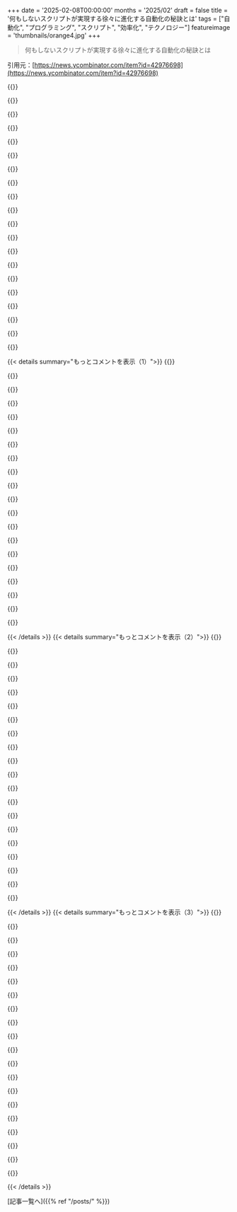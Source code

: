 +++
date = '2025-02-08T00:00:00'
months = '2025/02'
draft = false
title = '何もしないスクリプトが実現する徐々に進化する自動化の秘訣とは'
tags = ["自動化", "プログラミング", "スクリプト", "効率化", "テクノロジー"]
featureimage = 'thumbnails/orange4.jpg'
+++

> 何もしないスクリプトが実現する徐々に進化する自動化の秘訣とは

引用元：[https://news.ycombinator.com/item?id=42976698](https://news.ycombinator.com/item?id=42976698)

{{<matomeQuote body="このアプローチ大好き！プロセス周りのインターフェースを定義する別の方法だと思うんだ。手動でも自動でもプロセスは同じインターフェースを使えるから、自動化のステップにとても強力。Google Sheetsを手動で入力してスクリプトで自動化したり、Jiraチケットを自動で処理するのに使ったことがある。面倒な部分を自動化しても、完全にやらなくて済むのがいいよね。" userName="IanCal" createdAt="2025-02-08T14:42:53" color="#ff5c5c">}}

{{<matomeQuote body="自分的には、プロセスをスクリプトとして徐々に組み込むことで、プロセスを食べるシステムじゃなくて、プロセスの周りに構築されたシステムになると思ってる。共通のタスクを自動化するスクリプトのカタログには賛成だけど、それが本番サービスに呼ばれ始めた瞬間、大量の技術的負債が蓄積されるんだよ。人間中心のプロセスがシステムにコーディファイされるから、分割するのが不可能になるからね。" userName="0xfaded" createdAt="2025-02-08T18:28:39" color="#ff33a1">}}

{{<matomeQuote body="あなたが想像してることがよくわからないよ。＞”本番サービスでスクリプトが呼ばれることはない”って、手動ステップのスクリプトは無理じゃない？それに、システムの変更は全然可能だよ。パッケージのスクリプトと同じことだから。完全自動化は問題を増やすだけだし、ゼロ自動化も変だと思うんだ。" userName="IanCal" createdAt="2025-02-08T19:14:10" color="">}}

{{<matomeQuote body="＞”本番サービスで呼ばれることはない”って言ってるけど、使い方として手順に組み込むことはできるよ。自動化の入り口として、ワークフロー管理システムに組み込んでユーザーや他のシステムイベントと連携して、タスクを管理できるようにするのが自然な流れだよ。人間の作業もコンポーネント化できて、リファクタリングが楽になるよ。" userName="dragonwriter" createdAt="2025-02-16T07:07:26" color="#785bff">}}

{{<matomeQuote body="記事のポイントは、後で実際にそのコマンドを実行するようにスクリプトを修正できることだよ。自立した良いスクリプトなら、本番サービスから呼ばれることになると思う。プログラマーは退屈な作業を嫌がるから、次世代のために複雑にする方が面倒なんだ。" userName="szundi" createdAt="2025-02-09T07:03:48" color="">}}

{{<matomeQuote body="自動化や修正は賛成だけど、スクリプトが本番サービスから呼ばれる時点で不安だな。部分的自動化の選択肢はゼロか完全自動化しかないから、完全自動化も問題だよね。自動化した部分が本番で使われるリスクが気になるんだ。" userName="IanCal" createdAt="2025-02-09T09:04:57" color="#ff5733">}}

{{<matomeQuote body="どうやってドゥ・ナッシングスクリプトが本番から呼ばれるの？手動じゃ無理でしょ。まあ、OPのブログはプログラマー版のSOPだと思うよ。SOPはいいけど、不要になったら変えればいいだけ。" userName="wavemode" createdAt="2025-02-08T23:03:20" color="">}}

{{<matomeQuote body="Bashスクリプトは、ビルドオーケストレーションシステムよりも問題が少ないよ。ポータブルで、依存関係も少ない。大体、インストールの時にはコマンドをBashスクリプトにして実行すればいいし、分けたいなら好きなように分けられる。LinuxやMacOSの人に渡すのも良いことだね。" userName="j45" createdAt="2025-02-09T17:12:44" color="#ff5733">}}

{{<matomeQuote body="前のアプローチはこうだった：1）プロセスをそのままキャッチする 2）プロセスをテストクリアさせる 3）自動化できるようにする。3と4と並行して、- プロセスをできるだけ多くの人に使ってもらう - 実際の誤用を見てプロセスを調整する 4）自動化する。ステップ1と2はみんな賛成だし、ほとんどの人が4に賛成するけど、3をやると4への理解が増える。" userName="hinkley" createdAt="2025-02-08T20:25:13" color="#45d325">}}

{{<matomeQuote body="＞”プロセスの頭かお尻を自動化できるならいいけど…”って、もう少し自分のアプローチを説明すればよかったね。SheetsとかJiraとかCLIの選択は、今のプロセスに合わせるだけなんだ。開発環境はCLIだけど、ビジネスプロセスはJiraって流れだから。人にCLIツールをインストールさせる必要はないし、手動のステップをやるのは彼らじゃないからね。プロセスを一連の明確なステップにして、自動化できるようにするのがポイントだよ。" userName="IanCal" createdAt="2025-02-09T00:04:51" color="">}}

{{<matomeQuote body="ギグルテストって何？" userName="catlifeonmars" createdAt="2025-02-08T23:45:04" color="">}}

{{<matomeQuote body="SEI能力成熟モデルでは、プロセスを書いてるだけでレベル1に達成できるんだよね。ギグルテストはビジネス用語の一つで、”これを真顔で言える？”ってやつ。意外に多くのことを排除できる。書くのは簡単でも、目を合わせて言うのは難しい。" userName="hinkley" createdAt="2025-02-09T03:09:08" color="">}}

{{<matomeQuote body="censoriousは他人に厳しい批判的な意味みたい。彼らが言いたかったのはおそらく”censoriously”で、要は他人の反応を気にしておかしなプロセスを取り除いたり修正したりすることだと思う。" userName="knome" createdAt="2025-02-09T18:04:28" color="">}}

{{<matomeQuote body="彼らは”scenario”と言いたかったんじゃないかな。" userName="karlmdavis" createdAt="2025-02-09T19:35:21" color="">}}

{{<matomeQuote body="そう、それはオートコンプリートのバグで、修正が間に合わなかったんだ。”scenarios”なんだよね。" userName="hinkley" createdAt="2025-02-10T17:53:11" color="">}}

{{<matomeQuote body="反復作業には無限の金は必要ないし、こういう仕事はそれ以上の価値を生むよ。最近使った時、チームを解放してテックデット問題に取り組ませたんだ。大人のプログラマは、自分が何も指示されてない時に取り組むべきことを四つは考えられるべきだと思う。これはその一部で、目に見える改善が見えたときにはストーリーをもらえることが多い。プロセスの修正は斧を研ぐ作業だよ。文句を言うだけの人には同情する。" userName="hinkley" createdAt="2025-02-10T18:01:04" color="#ff5c5c">}}

{{<matomeQuote body="俺にとってこれはJupyterノートブックを使って共有するチャンスでもあるね。物事を説明したり、雛形や例を提供するのがいい。ノートブックを使う文書システムがあれば最高だと思うけど、Cloud SaaSのConfluenceには重すぎて新しいレイヤーとして追加できないし、現状でもエスカレーションの機会が多すぎる。" userName="itomato" createdAt="2025-02-08T15:32:18" color="#ff5733">}}

{{<matomeQuote body="‘Zen and the Art of Motorcycle Maintenance’が見えてきた感じだ。アプローチはConfluenceの指示ページを半インタラクティブなウォークスルーに置き換えて、テスト自動化は過剰に調整されたXpathや文書化されていないステップの塊から始まるんだ。アプリが変わるたびに再発見されるから、早く実行できて、どうしてそうなったかも理解できるところまで行きたいね。" userName="dejj" createdAt="2025-02-08T21:28:01" color="#ff33a1">}}

{{<matomeQuote body="スクリプトが既にコマンドのことをやる方がいいな。ユーザーに‘コマンドを実行しますか?(y/N)?’って確認すればいいし、端末間のコピペなんてやりたくない。手動でやることがコマンドになってない時は‘fooのメールアドレスを探してここにペーストして’みたいに促してほしいな。" userName="dheera" createdAt="2025-02-08T16:18:10" color="#38d3d3">}}

{{<matomeQuote body="そのポイントを自動化できればいいんだ。やらないことを選べるのが、do nothingスクリプトの重要なセールスポイント。‘やりすぎスクリプト’は1Passwordの管理に追われてしまって、ドキュメントは単なる何もしないスクリプトでチェックリストを進めないから。" userName="IanCal" createdAt="2025-02-08T17:23:32" color="">}}

{{< details summary="もっとコメントを表示（1）">}}
{{<matomeQuote body="要するに、始めるための心理学的なトリックなんだ。これを使うことでコマンドを実行しなくても助けになるってことが言いたいんじゃない。確かにコマンドができた瞬間に実行させてもいいんだけど、記事はそれが間違ってるとは言ってないよ。" userName="patcon" createdAt="2025-02-08T16:29:47" color="">}}

{{<matomeQuote body="すぐに‘機能的’だけど‘最適’ではないところにたどり着くことがあるね。その改善は、違う人が必要だと感じた時に少しずつ追加できるから。" userName="IanCal" createdAt="2025-02-08T17:24:38" color="">}}

{{<matomeQuote body="しばしば最適である必要はないんだ。機能的プロセスが月に1回5分かかるだけなら、最適化に5時間以上かけられないよ。" userName="SoftTalker" createdAt="2025-02-09T03:32:07" color="">}}

{{<matomeQuote body="文化の変化を望んでる時とか、‘誰でもこれができるし、奨励されている’って文化を伝えたい時には、時間を節約しないことを自動化する意味がある場合もあると思う。" userName="patcon" createdAt="2025-02-10T00:45:07" color="">}}

{{<matomeQuote body="＞端末間でコピペなんてやりたくない。これがこのアプローチのポイントなんだ。予算が足りないメンテナンス手順をスクリプトにするインセンティブを提供することだと思う。Jupyter notebooksの方が、この役割に向いてると思うよ。Markdownのウィキをスクリプトにして1クリックで実行できるから。" userName="Xmd5a" createdAt="2025-02-08T22:24:53" color="#38d3d3">}}

{{<matomeQuote body="面白いアプローチだね。ただ、SSHキーのProvisioningの例は、その会社でのやり方が不安全だったことを示している。ユーザーが自分で秘密鍵を生成して、公開鍵だけをsysadminに渡すべきだよ。1Passwordのステップ自体が不要なんだ。" userName="dolmen" createdAt="2025-02-08T16:23:23" color="">}}

{{<matomeQuote body="未熟なユーザーに自身で鍵を管理させるのは、あまり安全とは言えないし、それがスクリプトに移行する理由なんだよ。" userName="chuckadams" createdAt="2025-02-08T16:43:13" color="">}}

{{<matomeQuote body="実際、ユーザーは自分でプライベートキーを生成すべきで、公開キーを管理者に渡してシステムにアクセスを許可してもらうんだ。これは実装が面倒だと思ってたけど、SSHの証明書認証に切り替えたら、公開キーを移動させる必要がなくなって、すごくシンプルになったよ！" userName="JimBlackwood" createdAt="2025-02-08T18:27:29" color="#38d3d3">}}

{{<matomeQuote body="証明書にはプライベートキーと公開キーがあって、プライベートキーは秘密に、公開キーは配るってことは、技術的にも組織的にもどう違うのかな？実際はどうやってやってるの？" userName="jodrellblank" createdAt="2025-02-08T19:20:59" color="">}}

{{<matomeQuote body="サーバーにはたった一つの公開キーしかインストールされていなくて、そのキーがどこでも同じなんだ。ユーザーには短命の証明書を生成する自己サービスシステムがある。" userName="jyounker" createdAt="2025-02-09T01:02:01" color="">}}

{{<matomeQuote body="もう少し具体的に教えてよ。サーバーにはどの公開キーがインストールされてて、どんな自己サービスシステムがあって、どうやって証明書を生成するの？ユーザーはどうやってそれを使うの？自己サービスシステムへの認証はユーザー名とパスワード？SSHサーバーに直接それを使えばよくない？" userName="jodrellblank" createdAt="2025-02-09T05:37:15" color="#785bff">}}

{{<matomeQuote body="これ見てみて<br>https://smallstep.com/blog/use-ssh-certificates/" userName="m-a-r-c-e-l" createdAt="2025-02-09T09:29:56" color="">}}

{{<matomeQuote body="企業の証明書をサーバーに入れるんだ。管理者がユーザー用のキーを手動で生成して送るか、自己サービスシステムが生成してユーザーがダウンロードする。ユーザーは通常通りSSHキーを使い、サーバーはそのキーが署名されているかチェックする。自己サービスシステムは会社のシングルサインオンを使ってるけど、SSHサーバーはできないし、LDAPを設定するのはすごく面倒なんだ。" userName="ianburrell" createdAt="2025-02-10T19:22:13" color="#785bff">}}

{{<matomeQuote body="普通のSSH公開キーをLDAPに入れることもできるし、これはかなり広くサポートされてるよ。" userName="SoftTalker" createdAt="2025-02-09T03:34:43" color="">}}

{{<matomeQuote body="それが本当に基準なの？ITはプライベートキーを持つ仕事用のマシンの全てを管理してると思うけど。パスワードとは違うけど、プライベートキーはマシンに保管されてるんだよ。" userName="jayd16" createdAt="2025-02-09T00:50:41" color="">}}

{{<matomeQuote body="去年初めて試してみたんだけど、ツールチェーンにバグがあって、ホットフィックスのためのランブックが普通のリリースプロセスの倍の複雑さになっちゃった。もっと簡単に使えるようになったし、頑張ってた信用もあまりなかったけど、世代1の問題だけでなく、エピックの最終段階でも使われた。たくさんのテクニカルデットに取り組めたし、自動化を進められたんだ。" userName="hinkley" createdAt="2025-02-08T20:06:55" color="#ff33a1">}}

{{<matomeQuote body="タスクの自動化のためのエネルギーのハードルを下げるってことなんだよね。それならDo-nothingスクリプトは最終的には何かをする自動化ステップを持つべきなの？将来の自動化のためのプレースホルダーって感じだけど、手軽に初めて取り組むにはいいバランスだと思う。共有してくれてありがとう！" userName="notarobot123" createdAt="2025-02-08T15:32:52" color="#ff5733">}}

{{<matomeQuote body="うん。”各ステップが関数にカプセル化されてるから、特定のステップのテキストを自動的に動作するコードに置き換えられる。”" userName="Jtsummers" createdAt="2025-02-08T16:16:09" color="">}}

{{<matomeQuote body="class Foo(object):<br>　　def run(self, context): ...<br>Pythonには実行するためだけのメソッドを持つオブジェクトがあって、それが関数だよ。<br>　　def foo(context): ..." userName="remram" createdAt="2025-02-09T03:46:53" color="">}}

{{<matomeQuote body="だけど、ウザい抽象化なしでどう生き残るの？" userName="porridgeraisin" createdAt="2025-02-09T04:02:35" color="">}}


{{< /details >}}
{{< details summary="もっとコメントを表示（2）">}}
{{<matomeQuote body="元のアプローチの利点は、後でプライベートなメソッドを追加できるところだよ。こっちのアプローチだと、新しい関数をグローバルレベルで追加することになって、関数が増えると依存関係が分かりにくくなるよ。" userName="itherseed" createdAt="2025-02-09T17:04:27" color="#ff5c5c">}}

{{<matomeQuote body="それは関数でもできるし、__call__を持つクラスにすればいい。必要ないけど、そういうスクリプトには。" userName="remram" createdAt="2025-02-10T13:48:27" color="">}}

{{<matomeQuote body="関数内部でプライベートな関数を作ることもできるけど、<br>　　def foo(context):<br>　　　　def bar(x):<br>　　　　　　return x*2<br>　　　　baz = bar(context)<br>これって高階関数によく使われるけど、他のケースでも適度に使うと役立つ。ただし、特定の関数からしか呼ばれないなら、そのコードをインライン化した方がいいかも。" userName="heisenzombie" createdAt="2025-02-09T19:30:40" color="#45d325">}}

{{<matomeQuote body="こんなのやめとけ、bar()のテストが大変になるだけだ。最初のコードはユニットテストに入れとけ、何度でも実行できるように。テストを捨てるな！" userName="notfish" createdAt="2025-02-09T21:06:02" color="#38d3d3">}}

{{<matomeQuote body="そうそう、あんまりちゃんと説明できてなかったかも。インラインバージョンを推奨してるだけで、一般的にはネストした関数はあんまりオススメじゃないと思う。小さすぎてユニットテストする価値がない時や、barがfooから返される場合は大丈夫だけど。" userName="heisenzombie" createdAt="2025-02-10T08:25:18" color="">}}

{{<matomeQuote body="笑っちゃう、Brain Willの動画思い出すわ。<br>　　https://www.youtube.com/watch?v=QM1iUe6IofM<br>　　彼は要らない抽象化について文句言ってるところがあるよ。単純なコードを示したりもしてる。" userName="muixoozie" createdAt="2025-02-14T19:23:49" color="">}}

{{<matomeQuote body="すごいけど、中断できないのがね。事前に全ステップを示して、それを進めながらチェックできたらいいな。大きな視点で準備するのも時には良いし、ファイルにログを残せたらサマリーになる。もっと改善の余地がある、だから一番シンプルな解決策が一番いいかも。" userName="qwertox" createdAt="2025-02-08T15:07:02" color="">}}

{{<matomeQuote body="もっと良いCLIライブラリを使えば、チェックリストや各ステージの実行出力を表示できるのがいいよね。でもさ、何もしないシェルスクリプトは始めやすくて、すぐに完成できるから、そっちに時間を使う価値があると思う。TUIライブラリを選んだり、どう構造化するかで、楽しいけど生産的じゃない泥沼にハマるかも。" userName="IanCal" createdAt="2025-02-08T15:35:58" color="">}}

{{<matomeQuote body="＞でも中断できないってのが問題だよね！<br>この点に触れてくれて嬉しい！私はBashスクリプトの代わりにMakefileを使ってるんだ。各ステップがルールであり、*.doneファイルを生成してて、いつでも中断して修正できるし、`make`で再開できる。けどMakefileを書くのが面倒なんだよね。もっと良い解決策ってある？" userName="vagab0nd" createdAt="2025-02-08T18:49:41" color="#ff5c5c">}}

{{<matomeQuote body="今は、実際にはただの小さいスニペットが集まったMakefileのために、Justを使ってるんだけど、それがすごく良い感じだよ。" userName="mwdomino" createdAt="2025-02-08T22:20:09" color="#45d325">}}

{{<matomeQuote body="Justって何？" userName="pigeons" createdAt="2025-02-09T01:23:04" color="">}}

{{<matomeQuote body="毎年のタスクに対して、途中で中断できるように永続的な状態を保持してるんだ。たとえば、`./do-the-thing.sh 2025`って実行して、2025のディレクトリを作って、進捗を管理する。最初のステップが終わったら、2025/first-stepファイルを触るんだ。スクリプトが落ちたり中断したら、そのファイルをチェックして、もしスクリプトに変更があったら、状態を失わず修正できるのがいいね。" userName="chikere232" createdAt="2025-02-09T10:10:09" color="#785bff">}}

{{<matomeQuote body="この記事への実際の批判なの？それとも単なる疑問？一番シンプルな解決策は何なのか気になるな。" userName="gertlex" createdAt="2025-02-08T15:19:45" color="">}}

{{<matomeQuote body="シンプルな解決策は、記事に書いてあることをそのままやって、余計なことはしないことだと思う。それがそのコメントの終わりにも意味されてたと思うよ。" userName="codetrotter" createdAt="2025-02-08T15:33:50" color="">}}

{{<matomeQuote body="そう、これが私の言いたかったこと。明確にしてなくてごめんね。でも、これをObsidianでやるかな。" userName="qwertox" createdAt="2025-02-08T16:35:52" color="">}}

{{<matomeQuote body="なるほど、その通りだね。部分的な自動化を設定することを考えると、シンプルに保って機能させることを常にリマインドしてる。特に似たようなフレームワークが他のプロセスにあったりすると、新しいプロセスにそれを使わせるのが、最初から始めるよりもずっと時間がかかるのは本当に難しい。" userName="gertlex" createdAt="2025-02-08T17:42:00" color="#45d325">}}

{{<matomeQuote body="うん、誤って違うメールアドレスを入れるとどうなるのって感じだよね。その場合、スクリプトを最初からやり直さなきゃいけないの？スクリプトのロックインって痛いポイントになることがある。" userName="david422" createdAt="2025-02-09T15:40:07" color="">}}

{{<matomeQuote body="過去の議論（コメントたくさん）:<br>https://news.ycombinator.com/item?id=29083367<br>- 3年前（230件のコメント）<br>https://news.ycombinator.com/item?id=20495739<br>- 6年前（124件のコメント）" userName="Jtsummers" createdAt="2025-02-08T16:33:05" color="">}}

{{<matomeQuote body="このアプローチのファンだよ！いろんなプロジェクトで成功してる。特にお気に入りは、3千万ドルの手術ロボットで、”人間の要因”で失敗したやつだね。" userName="iancmceachern" createdAt="2025-02-08T21:42:03" color="#38d3d3">}}

{{<matomeQuote body="具体例とか経験やアドバイスをもう少しシェアしてもらえないかな？他の人も興味あると思うし、法律事務所でもこのアプローチをどう使えるか考えたい！" userName="treetalker" createdAt="2025-02-08T23:03:03" color="">}}


{{< /details >}}
{{< details summary="もっとコメントを表示（3）">}}
{{<matomeQuote body="これって主にコードベースのセットアップスクリプトとかだと思うんだけど、READMEに指示を書いたりして、チェックリストを使って進めるといいよね。自動化は全然難しくないし、まずはチェックリストから始めて、少しずつ忙しい作業を減らすことができる。" userName="IanCal" createdAt="2025-02-09T22:16:25" color="#785bff">}}

{{<matomeQuote body="このアプローチ好きだなー。一段階ずつ開発して一つずつテストするのに役立つ気がするんだ。スクリプトContextでは型の整合性が難しいけど、順次実行されるから問題ないと思う。" userName="advael" createdAt="2025-02-09T07:06:27" color="">}}

{{<matomeQuote body="理論的にはいいけど、実際にはうまくいかないかも。繰り返し同じ作業をする人がいると、何もしてないスクリプトはすぐに使わなくなるかも。実際の業務で使わせるのは難しいよね。" userName="al_borland" createdAt="2025-02-09T08:17:24" color="">}}

{{<matomeQuote body="自動化できる部分もあったり、確認できる手作業もあるから、急に”何かをするスクリプト”になるかも。" userName="chikere232" createdAt="2025-02-09T10:14:43" color="">}}

{{<matomeQuote body="このドキュメントでは期待される出力も記載しておくといいと思う。そうすれば、プロセスがズレたときに分かりやすいし、自動化してもテスト可能になる。" userName="starkparker" createdAt="2025-02-08T17:08:03" color="">}}

{{<matomeQuote body="1. ランブックを書く<br>2. ランブックを自動化する<br>3. ランブックを削除する<br>これって#2を繰り返し実現するための手法なんだ。" userName="PaulRobinson" createdAt="2025-02-08T23:32:24" color="#ff33a1">}}

{{<matomeQuote body="私はこれに近い形でSOPを書いてきた。今後は、「Quick Run」セクションを追加して、細かい説明抜きで作業できるようにしたい。また、プロセスの擬似コードを共有するドキュメントも作りたいな。" userName="stego-tech" createdAt="2025-02-09T05:31:55" color="">}}

{{<matomeQuote body="ヘッドレスでインタラクティブじゃないGentooインストーラーを作ったよ。Gentooハンドブックに従って変更して、それを元に同僚が全部まとめたんだ。今でもAWSのGentooイメージをブートストラップできると思う。" userName="genewitch" createdAt="2025-02-09T10:20:03" color="">}}

{{<matomeQuote body="この手法は、新しいプログラマーを教える時にも使われる擬似コードとも呼ばれるんだ。残念ながら、初学者のイメージが強いせいで擬似コードはあまり評価されないけど。全てのエンジニアリングは英語をコードに翻訳する作業だし、複雑な操作も英語とコードの間にあるステップで分かりやすくできるんだ。この記事ではPythonが使われてるけど、重要な部分は英語を使ってる。実際のところ、「何もしない」スクリプトは擬似コードをそのまま残してprintで包んだものなんだ。" userName="machine_ghost" createdAt="2025-02-08T22:02:04" color="#ff33a1">}}

{{<matomeQuote body="あなたの言いたいことは分かるけど、賛成できないな。擬似コードはコンパイルできないテキストで、コンピュータの機能を説明するためのもの。一方で、これは人間の機能を説明するために使われるコンパイル可能なコードなんだ。つまり、逆の問題を解決していることになるね。" userName="hnlmorg" createdAt="2025-02-08T22:25:31" color="">}}

{{<matomeQuote body="擬似コードが悪く言われるのは聞いたことがないな。アーキテクチャの議論や決定文書、コメントなどに役立つし、名前が出ることは少ないけど。Geohotが『Pythonは擬似コードを書いているように感じるから人気がある』と言ってるのも同意だよ！" userName="aqueueaqueue" createdAt="2025-02-08T22:59:16" color="#ff5c5c">}}

{{<matomeQuote body="この手法はいろいろな名前で呼ばれてるね。元々はチェックリストって呼ばれていたみたい。昔の人たちは紙に書いて一歩ずつ作業を進めていたんだ。npmパッケージが待ちきれない。/s" userName="jspash" createdAt="2025-02-09T08:58:30" color="">}}

{{<matomeQuote body="これいいね！メンタルでステップを定義するのを促してくれる。次のステップは各ステップの「入力」と「出力」を定義することかな。次には各ステップが失敗した時の「対処法」の定義も重要だと思う。それができれば、実際の自動化に向けてちゃんとしたアウトラインが出来上がるはず。これがあれば、回避するために一つの長い関数をリファクタリングする必要も少なくなるんだ。" userName="xp84" createdAt="2025-02-08T16:10:42" color="#785bff">}}

{{<matomeQuote body="著者は俺の友達Jackのトークを観るべきだね：Stop Writing Classes： https://youtu.be/o9pEzgHorH0?si=FgZqFGQNQUU2iREQ" userName="linsomniac" createdAt="2025-02-08T15:46:21" color="">}}

{{<matomeQuote body="動画を見る価値はないよ、長いブログの延長みたいなものだから、数文で要約できるし、15分を無駄にしたと後悔してる。GPが言いたいことに関係する部分は、>「一つのメソッド（またはメソッドとinitをラップするクラスを使うな）」だね。これはこの記事には無関係だけど、クラスは成長することが期待されているんだ。クラスを使うことで、他の手順に移動しやすくなって、各クラスは同じrunメソッドを持つことでインターフェースとして機能する。と言いたいことは理解できるけど、文脈に応じて考えるべきだね。" userName="Jtsummers" createdAt="2025-02-08T16:13:51" color="">}}

{{<matomeQuote body="これはそのコードに関係ある？キャリアの中で、潜在的な将来の使用ケースに対する過剰設計があまりにも多く、結局痛みと苦しみを引き起こしてきた経験があるよ。その未来の使用ケースは実際には起こらないことが多いし、友達のRaymondが言ってた『罪を犯すのを止めろ』って言葉を思い出す。" userName="linsomniac" createdAt="2025-02-08T18:02:11" color="#ff5733">}}

{{<matomeQuote body="このケースでは関係ないかな。スクリプトは最終的にもっと統合されて、何かをするようになるはずだから、その時にはメインの機能をあまり変えずに、それぞれのクラスの中で作業したいからね。じゃあ、直接関数を使わないのは何で？時にはClean-Codeに従った関数にするには複雑すぎることもあるし、標準化すればメンテナンスが少なくて済むし、機能がシンプルだと思ったけど、実はそうじゃなかったとわかった時の再作業も減るから。" userName="DocTomoe" createdAt="2025-02-09T15:53:16" color="#785bff">}}

{{<matomeQuote body="タイトルは要点をしっかり伝えてると思う！" userName="nerdponx" createdAt="2025-02-08T16:11:43" color="">}}

{{<matomeQuote body="うん、これ、特に経験が少ない開発者には役立つかもね。抽象化を入れがちな人にはぴったり。実際、2人の開発チームにこれを勧めたら、かなり価値があったみたい。2人とも経験者だけど、一人は手続き型、もう一人はオブジェクト指向に偏ってて、もめてたから、これをきっかけにオブジェクト指向が適切な場面について話せたんだ。" userName="linsomniac" createdAt="2025-02-08T22:01:56" color="#785bff">}}

{{<matomeQuote body="One Note がこういうのに役立つね。必ずしも無作為なスクリプトである必要はなくて、チェックボックスを使ったりプロセスのテンプレートページを作って、右クリックで複製したり、プロセスの進行具合を追跡するのに使えるんだ。自分の場合、ほとんど何かをじっくり終わらせることができないから、短時間で終わらせられるものじゃないと無理だから、助かるよ。" userName="aetherspawn" createdAt="2025-02-09T07:52:10" color="">}}


{{< /details >}}


[記事一覧へ]({{% ref "/posts/" %}})
